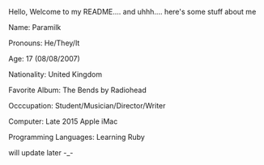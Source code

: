 Hello, Welcome to my README.... and uhhh.... here's some stuff about me

Name: Paramilk

Pronouns: He/They/It

Age: 17 (08/08/2007)

Nationality: United Kingdom

Favorite Album: The Bends by Radiohead

Occcupation: Student/Musician/Director/Writer

Computer: Late 2015 Apple iMac

Programming Languages: Learning Ruby



will update later -_-
